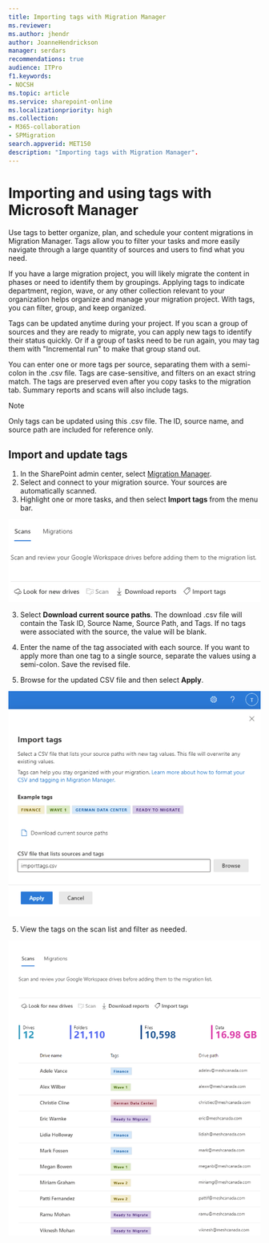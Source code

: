 ```yaml
---
title: Importing tags with Migration Manager 
ms.reviewer: 
ms.author: jhendr
author: JoanneHendrickson
manager: serdars
recommendations: true
audience: ITPro
f1.keywords:
- NOCSH
ms.topic: article
ms.service: sharepoint-online
ms.localizationpriority: high
ms.collection: 
- M365-collaboration
- SPMigration
search.appverid: MET150
description: "Importing tags with Migration Manager".
---
```

# Importing and using tags with Microsoft Manager

Use tags to better organize, plan, and schedule your content migrations in Migration Manager. Tags allow you to filter your tasks and more easily navigate through a large quantity of sources and users to find what you need. 

If you have a large migration project, you will likely migrate the content in phases or need to identify them by groupings. Applying tags to indicate department, region, wave, or any other collection relevant to your organization helps organize and manage your migration project. With tags, you can filter, group, and keep organized.
 
Tags can be updated anytime during your project. If you scan a group of sources and they are ready to migrate, you can apply new tags to identify their status quickly. Or if a group of tasks need to be run again, you may tag them with "Incremental run" to make that group stand out.

You can enter one or more tags per source, separating them with a semi-colon in the .csv file. Tags are case-sensitive, and filters on an exact string match. The tags are preserved even after you copy tasks to the migration tab. Summary reports and scans will also include tags.
 
>[!Note]
>Only tags can be updated using this .csv file. The ID, source name, and source path are included for reference only.


## Import and update tags

1. In the SharePoint admin center, select [Migration Manager](https://admin.microsoft.com/sharepoint?page=migrationCenter&modern). 
2. Select and connect to your migration source. Your sources are automatically scanned.
3. Highlight one or more tasks, and then select **Import tags** from the menu bar.

![Import tags option on the menu bar](media/mm-tagging.png)

3. Select **Download current source paths**. The download .csv file will contain the Task ID, Source Name, Source Path, and Tags. If no tags were associated with the source, the value will be blank.

3. Enter the name of the tag associated with each source. If you want to apply more than one tag to a single source, separate the values using a semi-colon. Save the revised file.
4. Browse for the updated CSV file and then select **Apply**.


![Import tags entering CSV file name](media/mm-import-tag-csv.png)


5. View the tags on the scan list and filter as needed.



![Results from import tags](media/mm-import-tag-results.png)